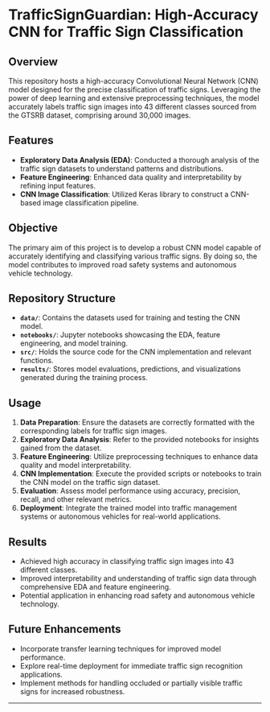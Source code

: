 # TrafficSignGuardian: High-Accuracy CNN for Traffic Sign Classification

## Overview
This repository hosts a high-accuracy Convolutional Neural Network (CNN) model designed for the precise classification of traffic signs. Leveraging the power of deep learning and extensive preprocessing techniques, the model accurately labels traffic sign images into 43 different classes sourced from the GTSRB dataset, comprising around 30,000 images.

## Features
- **Exploratory Data Analysis (EDA)**: Conducted a thorough analysis of the traffic sign datasets to understand patterns and distributions.
- **Feature Engineering**: Enhanced data quality and interpretability by refining input features.
- **CNN Image Classification**: Utilized Keras library to construct a CNN-based image classification pipeline.

## Objective
The primary aim of this project is to develop a robust CNN model capable of accurately identifying and classifying various traffic signs. By doing so, the model contributes to improved road safety systems and autonomous vehicle technology.

## Repository Structure
- **`data/`**: Contains the datasets used for training and testing the CNN model.
- **`notebooks/`**: Jupyter notebooks showcasing the EDA, feature engineering, and model training.
- **`src/`**: Holds the source code for the CNN implementation and relevant functions.
- **`results/`**: Stores model evaluations, predictions, and visualizations generated during the training process.

## Usage
1. **Data Preparation**: Ensure the datasets are correctly formatted with the corresponding labels for traffic sign images.
2. **Exploratory Data Analysis**: Refer to the provided notebooks for insights gained from the dataset.
3. **Feature Engineering**: Utilize preprocessing techniques to enhance data quality and model interpretability.
4. **CNN Implementation**: Execute the provided scripts or notebooks to train the CNN model on the traffic sign dataset.
5. **Evaluation**: Assess model performance using accuracy, precision, recall, and other relevant metrics.
6. **Deployment**: Integrate the trained model into traffic management systems or autonomous vehicles for real-world applications.

## Results
- Achieved high accuracy in classifying traffic sign images into 43 different classes.
- Improved interpretability and understanding of traffic sign data through comprehensive EDA and feature engineering.
- Potential application in enhancing road safety and autonomous vehicle technology.

## Future Enhancements
- Incorporate transfer learning techniques for improved model performance.
- Explore real-time deployment for immediate traffic sign recognition applications.
- Implement methods for handling occluded or partially visible traffic signs for increased robustness.

---
